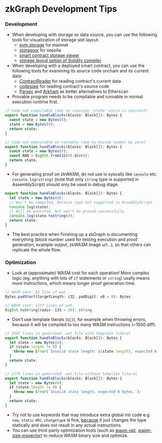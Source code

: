 # zkGraph Development Tips

### Development

* When developing with storage as data source, you can use the following tools for visualization of storage slot layout:
  * [evm.storage](https://evm.storage/) for mainnet
  * [storagoor](https://storagoor.vercel.app/) for sepolia
  * [smart contract storage viewer](https://tintinweb.github.io/smart-contract-storage-viewer/)
  * [storage layout option of Solidity compiler](https://arc.net/l/quote/phcauzke)
* When developing with a deployed smart contract, you can use the following tools for examining its source code onchain and its current data:
  * [ContractReader](https://www.contractreader.io/) for reading contract's current data
  * [codeslaw](https://www.codeslaw.app/) for reading contract's source code
  * [Parsec](https://parsec.fi/) and [Arkham](https://www.arkhamintelligence.com/) as better alternatives to Etherscan
* Provable program needs to be compilable and runnable in normal execution runtime first.

```typescript
// Code not compilable (due to reassign `state` which is constant)
export function handleBlocks(blocks: Block[]): Bytes {
  const state = new Bytes(0);
  state = new Bytes(0);
  return state;
}

// Code not executable or runnable (due to divide number by zero)
export function handleBlocks(blocks: Block[]): Bytes {
  const state = new Bytes(0);
  const NAN = BigInt.fromI32(0).div(0);
  return state;
}
```

* For generating proof on zkWASM, do not use io syscalls like `console` etc. `console.log(string)` (note that only `string` type is supported in AssemblyScript) should only be used in debug stage.

```typescript
export function handleBlocks(blocks: Block[]): Bytes {
  let state = new Bytes(0);
  // Won't be compiled, because type not supported in AssemblyScript
  console.log(state);
  // Will be executed, but won't be proved successfully.
  console.log(state.toString());
  return state;
}
```

* The best practice when finishing up a zkGraph is documenting everything (block number used for testing execution and proof generation, example output, zkWASM image url...), so that others can replicate the whole flow.

### Optimization

* Look at (approximate) WASM cost for each operation! More complex logic (eg. anything with lots of `if` statements or `string`) usally means more instructions, which means longer proof generation time.

```typescript
// WASM cost: 65 line of wat.
Bytes.padStart(targetLength: i32, padDigit: u8 = 0): Bytes

// WASM cost: 1177 lines of wat.
BigInt.toString(radix: i32 = 10): string
```

* Don't use template literals (`${}`), for example when throwing errors, because it will be compiled to too many WASM instructions (\~1000 diff).

```typescript
// 2547 lines in generated .wat file with template literal
export function handleBlocks(blocks: Block[]): Bytes {
  let state = new Bytes(0);
  if (state.length != 0) {
    throw new Error(`Invalid state length: ${state.length}, expected 0 bytes.`);
  }
  return state;
}

// 2179 lines in generated .wat file without template literal
export function handleBlocks(blocks: Block[]): Bytes {
  let state = new Bytes(0);
  if (state.length != 0) {
    throw new Error(`Invalid state length, expected 0 bytes.`);
  }
  return state;
}
```

* Try not to use keywords that may introduce extra global init code e.g. `new`, `static` etc. `changetype` is fine, [because](https://github.com/AssemblyScript/assemblyscript/issues/549#issuecomment-474005579) it just changes the type statically and does not result in any actual instructions.
* You can use third-party optimization tools (such as [wasm-opt](https://www.npmjs.com/package/wasm-opt), [wasm-size-inspector](https://wasm-size-inspector.vercel.app/)) to reduce WASM binary size and optimize.
